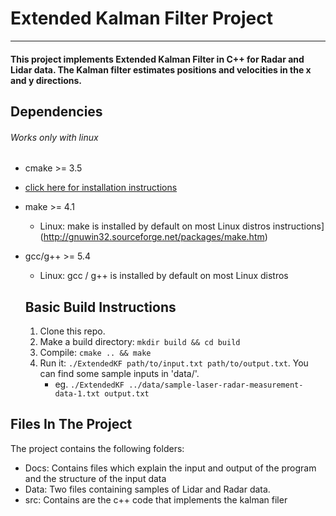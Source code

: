 # Extended Kalman Filter Project
---
#### This project implements Extended Kalman Filter in C++ for Radar and Lidar data. The Kalman filter estimates positions and velocities in the x and y directions.

## Dependencies
###### Works only with linux

* cmake >= 3.5
 * [click here for installation instructions](https://cmake.org/install/)
* make >= 4.1
  * Linux: make is installed by default on most Linux distros
 instructions](http://gnuwin32.sourceforge.net/packages/make.htm)
* gcc/g++ >= 5.4
  * Linux: gcc / g++ is installed by default on most Linux distros

  ## Basic Build Instructions
  1. Clone this repo.
  2. Make a build directory: `mkdir build && cd build`
  3. Compile: `cmake .. && make`
  4. Run it: `./ExtendedKF path/to/input.txt path/to/output.txt`. You can find
     some sample inputs in 'data/'.
      - eg. `./ExtendedKF ../data/sample-laser-radar-measurement-data-1.txt output.txt`

## Files In The Project

The project contains the following folders:
* Docs: Contains files which explain the input and output of the program and the structure of the input data
* Data: Two files containing samples of Lidar and Radar data.
* src: Contains are the c++ code that implements the kalman filer
